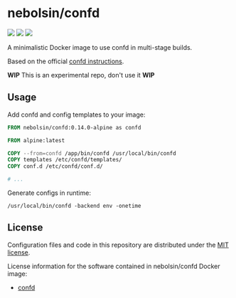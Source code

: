 nebolsin/confd
====================
[![](https://images.microbadger.com/badges/version/nebolsin/confd.svg)](https://microbadger.com/images/nebolsin/confd)
[![](https://images.microbadger.com/badges/image/nebolsin/confd.svg)](https://microbadger.com/images/nebolsin/confd)
[![](https://images.microbadger.com/badges/commit/nebolsin/confd.svg)](https://microbadger.com/images/nebolsin/confd)

A minimalistic Docker image to use confd in multi-stage builds.

Based on the official [confd instructions](https://github.com/kelseyhightower/confd/blob/master/docs/installation.md#build-for-your-image-using-multi-stage-build).

**WIP** This is an experimental repo, don't use it **WIP**

Usage
-----

Add confd and config templates to your image:

```Dockerfile
FROM nebolsin/confd:0.14.0-alpine as confd

FROM alpine:latest

COPY --from=confd /app/bin/confd /usr/local/bin/confd
COPY templates /etc/confd/templates/
COPY conf.d /etc/confd/conf.d/

# ...
```

Generate configs in runtime:

```shell
/usr/local/bin/confd -backend env -onetime
```

License
-------

Configuration files and code in this repository are distributed under the
[MIT license](LICENSE).

License information for the software contained in nebolsin/confd
Docker image:

* [confd](https://github.com/kelseyhightower/confd/blob/master/LICENSE)
